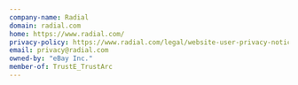 ```yaml
---
company-name: Radial
domain: radial.com
home: https://www.radial.com/
privacy-policy: https://www.radial.com/legal/website-user-privacy-notice
email: privacy@radial.com
owned-by: "eBay Inc."
member-of: TrustE_TrustArc
---
```




